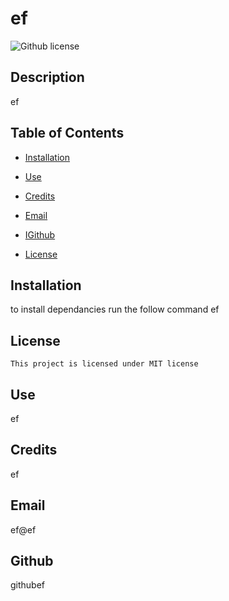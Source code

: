 # ef
![Github license](https://img.shields.io/badge/License-MIT-blue.svg)

## Description

ef

## Table of Contents

* [Installation](#installation)
* [Use](#use)
* [Credits](#credits)
* [Email](#email)
* [IGithub](#github)


* [License](#license)
 

## Installation
to install dependancies run the follow command
ef

## License
    
    This project is licensed under MIT license

## Use

ef

## Credits

ef

## Email

ef@ef

## Github

githubef



